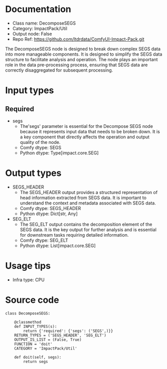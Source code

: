 # Documentation
- Class name: DecomposeSEGS
- Category: ImpactPack/Util
- Output node: False
- Repo Ref: https://github.com/ltdrdata/ComfyUI-Impact-Pack.git

The DecomposeSEGS node is designed to break down complex SEGS data into more manageable components. It is designed to simplify the SEGS data structure to facilitate analysis and operation. The node plays an important role in the data pre-processing process, ensuring that SEGS data are correctly disaggregated for subsequent processing.

# Input types
## Required
- segs
    - The'segs' parameter is essential for the Decompose SEGS node because it represents input data that needs to be broken down. It is a key component that directly affects the operation and output quality of the node.
    - Comfy dtype: SEGS
    - Python dtype: Type[impact.core.SEG]

# Output types
- SEGS_HEADER
    - The SEGS_HEADER output provides a structured representation of head information extracted from SEGS data. It is important to understand the context and metadata associated with SEGS data.
    - Comfy dtype: SEGS_HEADER
    - Python dtype: Dict[str, Any]
- SEG_ELT
    - The SEG_ELT output contains the decomposition element of the SEGS data. It is the key output for further analysis and is essential for downstream tasks requiring detailed information.
    - Comfy dtype: SEG_ELT
    - Python dtype: List[impact.core.SEG]

# Usage tips
- Infra type: CPU

# Source code
```
class DecomposeSEGS:

    @classmethod
    def INPUT_TYPES(s):
        return {'required': {'segs': ('SEGS',)}}
    RETURN_TYPES = ('SEGS_HEADER', 'SEG_ELT')
    OUTPUT_IS_LIST = (False, True)
    FUNCTION = 'doit'
    CATEGORY = 'ImpactPack/Util'

    def doit(self, segs):
        return segs
```